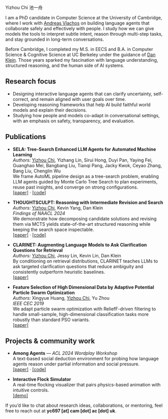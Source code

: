 Yizhou Chi 池一舟

I am a PhD candidate in Computer Science at the University of Cambridge, where I work with [Andreas Vlachos](https://andreasvlachos.github.io/) on building language agents that collaborate safely and effectively with people. I study how we can give models the tools to interpret subtle intent, reason through multi-step tasks, and stay grounded in long-term conversations.

Before Cambridge, I completed my M.S. in EECS and B.A. in Computer Science & Cognitive Science at UC Berkeley under the guidance of [Dan Klein](http://people.eecs.berkeley.edu/~klein/). Those years sparked my fascination with language understanding, structured reasoning, and the human side of AI systems.

## Research focus

- Designing interactive language agents that can clarify uncertainty, self-correct, and remain aligned with user goals over time.
- Developing reasoning frameworks that help AI build faithful world models and explain their decisions.
- Studying how people and models co-adapt in conversational settings, with an emphasis on safety, transparency, and evaluation.

## Publications

- **SELA: Tree-Search Enhanced LLM Agents for Automated Machine Learning**  \
	*Authors:* <u>Yizhou Chi</u>, Yizhang Lin, Sirui Hong, Duyi Pan, Yaying Fei, Guanghao Mei, Bangbang Liu, Tianqi Pang, Jacky Kwok, Ceyao Zhang, Bang Liu, Chenglin Wu  \
	We frame AutoML pipeline design as a tree-search problem, enabling LLM agents guided by Monte Carlo Tree Search to plan experiments, reuse past insights, and converge on strong configurations.  \
	[[paper]](https://arxiv.org/abs/2410.17238) · [[code]](https://github.com/FoundationAgents/MetaGPT/tree/main/metagpt/ext/sela)

- **THOUGHTSCULPT: Reasoning with Intermediate Revision and Search**  \
	*Authors:* <u>Yizhou Chi</u>, Kevin Yang, Dan Klein  \
	*Findings of NAACL 2024*  \
	We demonstrate how decomposing candidate solutions and revising them via MCTS yields state-of-the-art structured reasoning while keeping the search space inspectable.  \
	[[paper]](https://arxiv.org/abs/2404.05966) · [[code]](https://github.com/cyzus/thoughtsculpt)

- **CLARINET: Augmenting Language Models to Ask Clarification Questions for Retrieval**  \
	*Authors:* <u>Yizhou Chi</u>, Jessy Lin, Kevin Lin, Dan Klein  \
	By conditioning on retrieval distributions, CLARINET teaches LLMs to ask targeted clarification questions that reduce ambiguity and consistently outperform heuristic baselines.  \
	[[paper]](https://arxiv.org/abs/2405.15784)

- **Feature Selection of High Dimensional Data by Adaptive Potential Particle Swarm Optimization**  \
	*Authors:* Xingyue Huang, <u>Yizhou Chi</u>, Yu Zhou  \
	*IEEE CEC 2019*  \
	We adapt particle swarm optimization with ReliefF-driven filtering to handle small-sample, high-dimensional classification tasks more robustly than standard PSO variants.  \
	[[paper]](https://ieeexplore.ieee.org/abstract/document/8790366)

## Projects & community work

- **Among Agents** — *ACL 2024 Wordplay Workshop*  \
	A text-based social deduction environment for probing how language agents reason under partial information and social pressure.  \
	[[paper]](https://arxiv.org/abs/2407.16521) · [[code]](https://github.com/cyzus/among-agents)

- **Interactive Flock Simulator**  \
	A real-time flocking visualizer that pairs physics-based animation with intuitive controls.  \
	[[demo]](https://tianqiyang.github.io/Interactive-Flocking-Simulation-CS-184-Final-Project/final_implementation.html)


If you’d like to chat about research ideas, collaborations, or mentoring, feel free to reach out at **yc697 [at] cam [dot] ac [dot] uk**.

